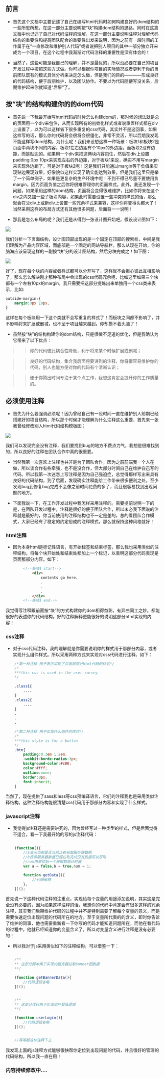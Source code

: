 ## 前言

* 首先这个文档中主要记述了自己在编写html代码时如何构建良好的dom结构的一些所思所想，在这一部分主要说明按“块”构建dom结构的思路。同时在这篇文档中也记述了自己对代码注释的理解，在这一部分主要说明注释对理解代码结构的重要性和提高团队配合的重要性出发来说明，因为之前有一段时间的工作属于在“一直修改和维护别人代码”或者说把别人项目的其中一部分独立开来成为一个项目，在这个过程中我渐渐对代码注释的重要性是深有体会的！

* 当然了，这些可能是我自己的理解，并不是最优的，所以没必要在自己的项目开发过程中按照这些方式做。你可以根据你项目的实际情况或者更利于你的当前团队既有的模式具体分析来决定怎么做，但是我们的目的————形成良好的代码结构，便于后期维护，以及团队协作。不要以为代码随便写没关系，后期维护起来你就知道“后果”了。

## 按“块”的结构构建你的的dom代码

* 首先说一下我最开始写html代码的时候怎么构建dom的，那时候的想法就是总的页面用一个div来包住，从而实现所有的初始化样式或者说重置样式都在div上设置了，以为可以这样省下很多重复的css代码，其实并不是这回事，如果这样写的话，那么你的代码将会很将会很僵化，非常不灵活，所以后期我发现不能这样写dom结构，为什么呢！我们来设想这样一种场景：板块1和板块2是页面中两块不同的内容，板块1左右边距有个10px的外边距，而板块2没有边距，而是贴边的。如果用一个div来把这两块内容包住，然后在div上设置padding:0px 10px来实现左右的外边距，对于板块1来说，确实不用写margin来实现外边距了，可是对于板块2呢！这是我们只能通过margin等于负值来实现贴边展现效果，好像貌似这样实现了确实能达到效果，但是我们这里只是举了一个简单例子，如果是更复杂的生产环境中呢！不到不得已尽量不要使用负margin，因为页面负值之后你将很难管理你的页面样式。此外，我还发现一个问题，如果采用这样的dom结构，页面将会变得很难维护，比如你将来在这个div之内又加一些子板块内容，如果此时需要设置一些冲突的样式的话，那么就会在父div上或新div上设置一些冗余样式来兼容，这样你将变得头都大了！当然采用这样的布局方式还有其他很多问题，后面将一一说明！

* 那我是怎么布局的呢？我们还是从得到一张设计图开始吧，假设设计图如下：

![](https://github.com/woai30231/JavascriptDetails/blob/master/image/5_1.jpg)

我们分析一下页面结构，设计图顶部出现的是一个固定在顶部的搜索栏，中间是我们理解为产品内容区域，而底部是一个固定的网站导航栏，那么从现在开始，你的脑海应该呈现这样的一副按“块”分的设计图结构，然后分块完成之！如下图：

![](https://github.com/woai30231/JavascriptDetails/blob/master/image/5_2.jpg)

好了，现在每个块的内容或者样式都可以分开写了，这样就不会担心彼此互相影响了，那么怎么解决刚才那种布局中会出现的css代码冗余呢，比如这里如果三个块都有一个左右10px的margin，我只需要把这部分提炼出来单独用一个css类来表示，比如:

```css
outside-margin:{
	margin:0px 10px;
}
```

这样在每个板块用一下这个类就不会写重复的样式了！而板块之间都不影响了，并不影响将来扩展或删减，也不至于项目越来越到，你却摸不着头脑了！

* 虽然按“块”的结构构建你的dom结构，只是很微不足道的优化，但是我确认为它带来了以下优点：

>> 你的代码彼此耦合性降低，利于将来某个时候扩展或删减；

>> 良好的代码结构，集合我后面将要讲到的注释，你将很容易维护你的代码，别人也能方便对你的代码有个清晰认识；

>> 便于你腾出时间专注于某个点工作，我想这肯定会提升你的工作质量的。


## 必须使用注释

* 首先为什么要强调必须呢！因为曾经自己有一段时间一直在维护别人前期已经搭建好的项目结构，所以那个时候才能理解为什么注释这么重要，首先来一张我曾经修改别人html代码结构模板图；

![](https://github.com/woai30231/JavascriptDetails/blob/master/image/5_2.png)

我们可以发现完全没有注释，我们要找到bug的地方不费点力气，我想是很难找到的，所以良好的注释在团队合作中真的很重要。

* 当然我第一次喜欢上注释也并非是为了团队合作，因为之前前端我一个人在做，所以谈合作有些牵强，也不是没合作，但大部分时间自己在维护自己写的代码。所以我第一次迷恋上写注释是因为自己强迫症，总觉得那样写出来具有良好的代码结构，到了后面，发现确实注释能给工作带来很多便利之处。至少发现bug到修复bug完成不会像之前时间花费的多了，而且很容易找到出现问题的地方。

* 下面我说一下，在工作开发过程中我怎样采用注释的。需要提前说明一下的是，在团队开发过程中，注释是很好的便于团队合作，所以未必我下面说的注释就是最好的，你当前使用的注释结构也不一定是差的，总的看团队合作模式，大家已经有了稳定的约定俗成的注释模式，那么就保持这种风格就好！

### html注释

* 因为本身html是标记性语言，有开始标签和结束标签，那么我也采用类似的注释结构，将每个块开始处和结束处都加上一个标记，以表明这部分代码表现是页面那部分内容。如下：

```html
		<!--板块1 start-->
			<div>
				contents go here.
				.
				.
				.
			</div>
		<!--板块1 end-->
```

我觉得写注释跟前面按“块”的方式构建你的dom相得益彰，有异曲同工之妙，都能很好的表述你的代码结构，好的注释解释更能很好的说明这部分html实现的内容！

### css注释

* 对于css代码注释，我的理解就是你需要说明你的样式用于那部分内容，或者实现什么组件样式。所以采用两种方式来实现对css代码进行注释。如下：

```css
	/*第一种注释 用于表示实现了页面那部分html代码的样式*/
	/*
	***this css is used in the user survey
	*/

	.class1{
		....
	}
	.class2{
		....
	}
	.
	.
	.

	/*第二种注释 用于实现什么组件的样式*/
	/*
	***this style is for a button
	*/
	.btn{
		padding:0.3em 1.2em;
		-webkit-borde-radius:3px;
		background-color:#c00;
		color:#fff;
		outline:none;
		border:0px;
		font:inherit;
	}


```

当然了，现在提供了sass和less等css预编译语言，它们的注释我也是采用类似注释结构。这种注释结构能很清楚css代码用于那部分内容和实现了什么样式。

### javascript注释

* 我觉得js注释还是需要讲究的，因为曾经写过一种类型的样式，但是后面觉得不适合，看一下我最开始的写的js注释代码：

```javascript
	
	(function(){
		//a表示当前是否当前正在获取服务器数据
		//b表示服务器数据已经拉取完成没有数据可以获取
		//num用来初始一个获取数据计时器
		var a = false,b = true,num = 1;

		function getData(){
			//代码省略
		};
	})();
```

首先说一下这种代码注释的注重点，实现给每个变量的用途添加说明，其实这是完全没有必要的，因为如果这样注释的话，我想你的代码中肯定会有很多这样的冗余注释，其实我们后期维护代码的过程中并不是特别需要了解每个变量的意义，而是需要快速定位出现问题的代码所在的地方。至于变量所代表的的含义，即时你告诉了维护的同事，他也需要重新看一下你写的代码才能知道问题所在，而他在看代码的过程中，他就已经知道你的变量含义了，所以对变量含义进行注释是没有必要的！

* 所以我对于js采用类似如下的注释结构，可以借鉴一下：

```javascript

	/**
	** 这部分脚本用于实现向服务器拉取banner图数据
	**/

	(function getBannerData(){
		//代码逻辑省略	
	})();


	/**
	** 这部分代码用于实现用户登陆逻辑
	**/

	(function userLogin(){
		//代码逻辑省略
	})();


	//等等都这样注释下去

```

我发现上面的js注释方式能够很快帮你定位到出现问题的代码，并且很好的管理的代码结构，所以我一直在用！


### 内容持续修改中....

